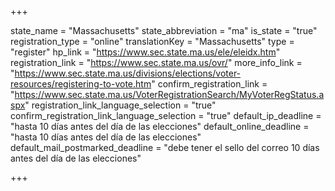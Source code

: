 +++

state_name = "Massachusetts"
state_abbreviation = "ma"
is_state = "true"
registration_type = "online"
translationKey = "Massachusetts"
type = "register"
hp_link = "https://www.sec.state.ma.us/ele/eleidx.htm"
registration_link = "https://www.sec.state.ma.us/ovr/"
more_info_link = "https://www.sec.state.ma.us/divisions/elections/voter-resources/registering-to-vote.htm"
confirm_registration_link = "https://www.sec.state.ma.us/VoterRegistrationSearch/MyVoterRegStatus.aspx"
registration_link_language_selection = "true"
confirm_registration_link_language_selection = "true"
default_ip_deadline = "hasta 10 días antes del día de las elecciones"
default_online_deadline = "hasta 10 días antes del día de las elecciones"
default_mail_postmarked_deadline = "debe tener el sello del correo 10 días antes del día de las elecciones"

+++